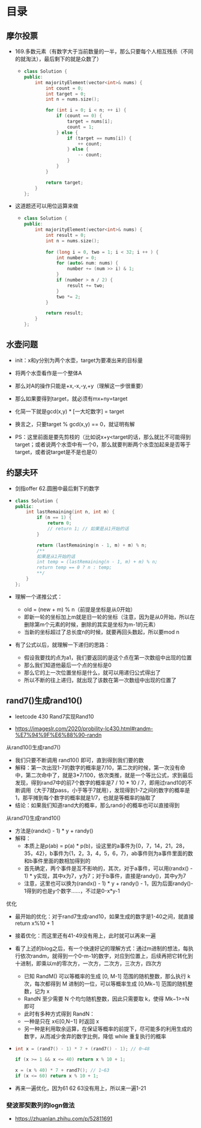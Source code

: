 # 目录



## 摩尔投票

- 169.多数元素（有数字大于当前数量的一半，那么只要每个人相互残杀（不同的就淘汰），最后剩下的就是众数了）

  - ```cpp
    class Solution {
    public:
        int majorityElement(vector<int>& nums) {
            int count = 0;
            int target = 0;
            int n = nums.size();
    
            for (int i = 0; i < n; ++ i) {
                if (count == 0) {
                    target = nums[i];
                    count = 1;
                } else {
                    if (target == nums[i]) {
                        ++ count;
                    } else {
                        -- count;
                    }
                }
            }
    
            return target;
        }
    };
    ```

- 这道题还可以用位运算来做

  - ```cpp
    class Solution {
    public:
        int majorityElement(vector<int>& nums) {
            int result = 0;
            int n = nums.size();
                
            for (long i = 0, two = 1; i < 32; i ++ ) {
                int number = 0;
                for (auto& num: nums) {
                    number += (num >> i) & 1;
                }
                if (number > n / 2) {
                    result += two;
                }
                two *= 2;
            }
    
            return result;
        }
    };
    ```





## 水壶问题

- init：x和y分别为两个水壶，target为要凑出来的目标量

- 将两个水壶看作是一个整体A
- 那么对A的操作只能是+x,-x,-y,+y（理解这一步很重要）
- 那么如果要得到target，就必须有mx+ny=target
- 化简一下就是gcd(x,y) * [一大坨数字] = target
- 换言之，只要target % gcd(x,y) == 0，就证明有解
- PS：这里前面是要先剪枝的（比如说x+y<target的话，那么就比不可能得到target；或者说两个水壶中有一个0，那么就要判断两个水壶加起来是否等于target，或者说target是不是也是0）





## 约瑟夫环

- 剑指offer 62.圆圈中最后剩下的数字

- ```cpp
  class Solution {
  public:
      int lastRemaining(int n, int m) {
          if (n == 1) {
              return 0;
              // return 1; // 如果是从1开始的话
          }
  
          return (lastRemaining(n - 1, m) + m) % n;
          /**
          如果是从1开始的话
          int temp = (lastRemaining(n - 1, m) + m) % n;
          return temp == 0 ? n : temp;
          **/
      }
  };
  ```

- 理解一个递推公式：
  - old = (new + m) % n（前提是坐标是从0开始）
  - 即新一轮的坐标加上m就是旧一轮的坐标（注意，因为是从0开始，所以在删除第m个元素的时候，删除的其实是坐标为m-1的元素）
  - 当新的坐标超过了总长度n的时候，就要再回头数起，所以要mod n
- 有了公式以后，就理解一下递归的思路：
  - 假设我要找的点为a1，我们要返回的是这个点在第一次数组中出现的位置
  - 那么我们知道他最后一个点的坐标是0
  - 那么它的上一次位置坐标是什么，就可以用递归公式得出了
  - 所以不断的往上递归，就出现了该数在第一次数组中出现的位置了





## rand7()生成rand10()

- leetcode 430 Rand7实现Rand10

- https://imageslr.com/2020/probility-lc430.html#randm-%E7%94%9F%E6%88%90-randn



从rand10()生成rand7()

- 我们只要不断调用 rand10() 即可，直到得到我们要的数
- 解释：第一次出现1-7的数字的概率是7/10，第二次的时候，第一次没有命中，第二次命中了，就是3*7/100，依次类推，就是一个等比公式，求到最后发现，得到rand7中的前7个数字的概率是7 / 10 * 10 / 7，即用过rand10的不断调用（大于7就pass，小于等于7就用），发现得到1-7之间的数字的概率是1，那平摊到每个数字的概率就是1/7，也就是等概率的抽取了
- 结论：如果我们知道rand大的概率，那么rand小的概率也可以直接得到



从rand7()生成rand10()

- 方法是(randx() - 1) * y + randy()
- 解释：
  - 本质上是p(ab) = p(a) * p(b)，设这里的a事件为{0，7，14，21，28，35，42}，b事件为{1，2，3，4，5，6，7}，ab事件则为a事件里面的数和b事件里面的数相加得到的
  - 首先确定，两个事件是互不影响的，其次，对于a事件，可以用(randx() - 1) * y实现，其中x为7，y为7；对于b事件，直接是randy()，其中y为7
  - 注意，这里也可以换为(randx() - 1) * y + randy() - 1，因为后面randy()- 1得到的也是y个数字......，不过是0-x*y-1



优化

- 最开始的优化：对于rand7生成rand10，如果生成的数字是1-40之间，就直接return x%10 + 1

- 接着优化：而这里还有41-49没有用上，此时就可以再来一遍

- 看了上述的blog之后，有一个快速好记的理解方式：通过m进制的想法，每执行依次randm，就得到一个0-m-1的数字，对应到位置上，后续再把它转化到十进制，即乘以m的零次方，一次方，二次方，三次方，四次方

  - 已知 RandM() 可以等概率的生成 [0, M-1] 范围的随机整数，那么执行 k 次，每次都得到 M 进制的一位，可以等概率生成 [0,Mk−1] 范围的随机整数，记为 x 
  - RandN 至少需要 N 个均匀随机整数，因此只需要取 k，使得 Mk−1>=N 即可 
  - 此时有多种方式得到 RandN： 
  - 一种是只在 x∈[0,N−1] 时返回 x 
  - 另一种是利用取余运算，在保证等概率的前提下，尽可能多的利用生成的数字，从而减少舍弃的数字比例，降低 while 重复执行的概率

- ```cpp
  int x = (rand7() - 1) * 7 + (rand7() - 1); // 0~48
  
  if (x >= 1 && x <= 40) return x % 10 + 1;
  
  x = (x % 40) * 7 + rand7(); // 1~63
  if (x <= 60) return x % 10 + 1;
  ```

- 再来一遍优化，因为61 62 63没有用上，所以来一遍1-21





### 斐波那契数列的logn做法

- https://zhuanlan.zhihu.com/p/52811691